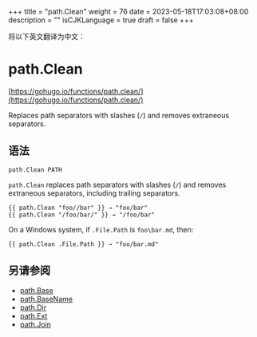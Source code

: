 +++
title = "path.Clean"
weight = 76
date = 2023-05-18T17:03:08+08:00
description = ""
isCJKLanguage = true
draft = false
+++

将以下英文翻译为中文：
# path.Clean

[https://gohugo.io/functions/path.clean/](https://gohugo.io/functions/path.clean/)

Replaces path separators with slashes (`/`) and removes extraneous separators.

## 语法

```
path.Clean PATH
```

`path.Clean` replaces path separators with slashes (`/`) and removes extraneous separators, including trailing separators.

```go-html-template
{{ path.Clean "foo//bar" }} → "foo/bar"
{{ path.Clean "/foo/bar/" }} → "/foo/bar"
```

On a Windows system, if `.File.Path` is `foo\bar.md`, then:

```go-html-template
{{ path.Clean .File.Path }} → "foo/bar.md"
```

## 另请参阅

- [path.Base](https://gohugo.io/functions/path.base/)
- [path.BaseName](https://gohugo.io/functions/path.basename/)
- [path.Dir](https://gohugo.io/functions/path.dir/)
- [path.Ext](https://gohugo.io/functions/path.ext/)
- [path.Join](https://gohugo.io/functions/path.join/)
